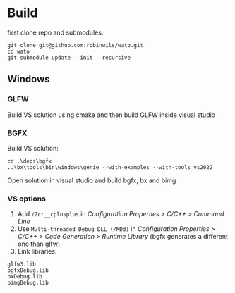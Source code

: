 # Build

first clone repo and submodules:
```
git clone git@github.com:robinwils/wato.git
cd wato
git submodule update --init --recursive
```

## Windows
### GLFW
Build VS solution using cmake and then build GLFW inside visual studio

### BGFX

Build VS solution:
```
cd .\deps\bgfx
..\bx\tools\bin\windows\genie --with-examples --with-tools vs2022
```

Open solution in visual studio and build bgfx, bx and bimg

### VS options

1. Add `/Zc:__cplusplus` in *Configuration Properties > C/C++ > Command Line*
2. Use `Multi-threaded Debug DLL (/MDd)` in *Configuration Properties > C/C++ > Code Generation > Runtime Library* (bgfx generates a different one than glfw)
3. Link libraries:
```
glfw3.lib
bgfxDebug.lib
bxDebug.lib
bimgDebug.lib
```
